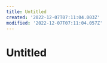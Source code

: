 ```yaml
---
title: Untitled
created: '2022-12-07T07:11:04.003Z'
modified: '2022-12-07T07:11:04.057Z'
---
```


# Untitled
